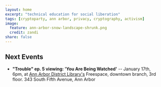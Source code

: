 ```yaml
---
layout: home
excerpt: "technical education for social liberation"
tags: [cryptoparty, ann arbor, privacy, cryptography, activism]
image:
  feature: ann-arbor-snow-landscape-shrunk.png
  credit: zandi
share: false
---
```


## Next Events
* **"Trouble" ep. 5 viewing: 'You Are Being Watched'** -- January 17th, 6pm, at [Ann Arbor District Library's][aadl] Freespace, downtown branch, 3rd floor.
 343 South Fifth Avenue, Ann Arbor

[aha]: http://www.allhandsactive.org/
[ziggys]: http://ziggysypsi.com
[aadl]: https://aadl.org/
